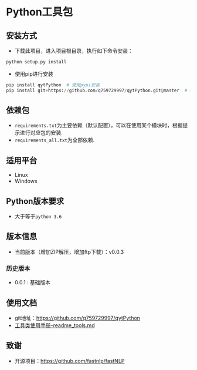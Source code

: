 
# Python工具包

## 安装方式

- 下载此项目，进入项目根目录，执行如下命令安装：

```python
python setup.py install
```

- 使用pip进行安装

```python
pip install qytPython  # 使用pypi安装
pip install git+https://github.com/q759729997/qytPython.git@master  # 使用git安装
```

## 依赖包

- `requirements.txt`为主要依赖（默认配置），可以在使用某个模块时，根据提示进行对应包的安装.
- `requirements_all.txt`为全部依赖.

## 适用平台

- Linux
- Windows

## Python版本要求

- 大于等于`python 3.6`

## 版本信息

- 当前版本（增加ZIP解压，增加ftp下载）：v0.0.3

### 历史版本

- 0.0.1 : 基础版本

## 使用文档

- git地址：<https://github.com/q759729997/qytPython>
- [工具类使用手册-readme_tools.md](https://github.com/q759729997/qytPython/blob/master/readme_tools.md)

## 致谢

- 开源项目：<https://github.com/fastnlp/fastNLP>
